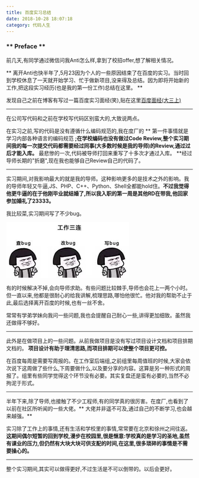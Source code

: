 ```yaml
---
title: 百度实习总结
date: 2018-10-28 18:07:18
category: 代码人生 
---
```


### ** Preface **

前几天,有同学通过微信问我Anti怎么样,拿到了校招offer,想了解相关情况。

** 离开Anti也快半年了,5月23因为个人的一些原因结束了在百度的实习。当时回到学校休息了一天就开始学习、忙于做新项目,没来得及总结。因为即将开始新的工作,把这段实习经历(也是我的第一份工作)总结在这里。 **

发现自己之前在博客有写过一篇百度实习面经(笑),贴在这里[百度面经(大三上)](http://www.sail.name/2017/11/28/the-interview-of-Baidu/)

***************************

在公司写代码和之前在学校写代码区别蛮大的,大致说两点。

在实习之前,写的代码是没有遵循什么编码规范的,我在度厂的 ** 第一件事情就是学习内部各种语言的编码规范 **;在学校编码也没有做过Code Review,整个实习期间我的每一次提交代码都需要经过同事(大多数时候是我的导师)的Review,通过过后才能入库。<span class="under0">** 最悲惨的一次,代码被导师打回来重写了十多次才通过入库。 </span>**经过导师长期的"折磨",现在我也能够自己Review自己的代码了。

*************************

实习期间,对我影响最大的就是我的导师。这种影响更多的是技术之外的影响。我的导师年轻又牛逼,JS、PHP、C++、Python、Shell全都能hold住。<span class="under0">**不过我觉得他更牛逼的在于他刚毕业就结婚了,所以我入职的第一周是其他RD在带我,他回家参加婚礼了23333。</span>**

我比较菜,实习期间写了不少bug。

![bug](/img/代码人生/Baidu-internship/1.jpeg)

有的时候解决不掉,会向导师求助。有些问题比较棘手,导师也会花上一两个小时。但一直以来,他都是很耐心的给我讲解,梳理思路,哪怕他很忙。他对我的帮助不止于此,最后选择离开百度的时候,也有一丝不舍。

常常有学弟学妹向我问一些问题,我也会提醒自己耐心一些,讲得更加细致。虽然我还做得不够好。

***********************

此外是在做项目上的一些问题。从前我做项目是没有写过项目设计文档和项目排期文档的。**<span class="under0"> 项目设计有助于理清思路,而项目排期可以使整个项目更可控。</span>**

在百度每周是需要写周报的。在工作室后端组,之前组里每周值班的时候,大家会依次说下这周做了些什么,下周要做什么,以及要分享的内容。这算是另一种形式的周报了。组里有些同学觉得这个环节没有必要。其实复盘还是蛮有必要的,当然不必拘泥于形式。

**********************

半年下来,除了导师,也接触了不少工程师,有的同学真的很厉害。在度厂,也看到了以前在社区所听闻的一些大佬。** 大佬并非遥不可及,通过自己的不断学习,也会越来越强。**

实习除了工作上的事情,还有生活和学校里的事情,常常要在北京和徐州之间往返。**<span class="under0">这期间偶尔短暂的回到学校,漫步在校园里,很是惬意:学校真的是学习的圣地,虽然有课业的压力,但仍然有大块大块可供支配的时间,在这里,很多琐碎的事情是不需要操心的。　</span>**

*********************

整个实习期间,其实可以做得更好,不过生活是不可以倒带的。以后会更好。